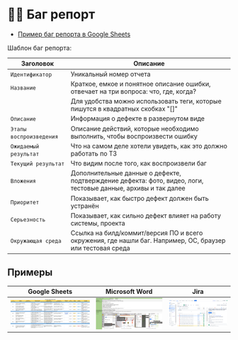 # 🐞📑 Баг репорт
-  [Пример баг репорта в Google Sheets](https://docs.google.com/spreadsheets/d/1xE884m8sIseDaX6tVHSvB8hX99KhtqzWwJxgPvAsCcw/edit?usp=sharing)

Шаблон баг репорта:

|        Заголовок        |              Описание                                                                                          |
|-------------------------|----------------------------------------------------------------------------------------------------------------|
| `Идентификатор`         | Уникальный номер отчета                                                                                        |
| `Название `             | Краткое, емкое и понятное описание ошибки, отвечает на три вопроса: что, где, когда?                           |
|                         | Для удобства можно использовать теги, которые пишутся в квадратных скобках "[]"                                |
| `Описание`              | Информация о дефекте в развернутом виде                                                                        |
| `Этапы воспроизведения` | Описание действий, которые необходимо выполнить, чтобы воспроизвести ошибку                                    |
| `Ожидаемый результат`   | Что на самом деле хотели увидеть, как это должно работать по ТЗ                                                |
| `Текущий результат`     | Что видим после того, как воспроизвели баг                                                                     |
| `Вложения`              | Дополнительные данные о дефекте, подтверждение дефекта: фото, видео, логи, тестовые данные, архивы и так далее |
| `Приоритет`             | Показывает, как быстро дефект должен быть устранён                                                             |
| `Серьезность`           | Показывает, как сильно дефект влияет на работу системы, проекта                                                |
| `Окружающая среда`      | Ссылка на билд/коммит/версия ПО и всего окружения, где нашли баг. Например, ОС, браузер или тестовая среда     |

## Примеры
|        Google Sheets        |        Microsoft Word        |        Jira        |
|-----------------------------|------------------------------|--------------------|
| <img src="https://github.com/AilonWol/AilonWol/blob/main/%D0%A0%D0%B5%D1%81%D1%83%D1%80%D1%81%D1%8B/Bug%20report_Homepage_SBS.png" width="1950"> | <img src="https://github.com/AilonWol/AilonWol/blob/main/%D0%A0%D0%B5%D1%81%D1%83%D1%80%D1%81%D1%8B/Bug%20report_Ya_Br_Google_Sh.png" width="1300"> |<img src="https://github.com/AilonWol/AilonWol/blob/main/%D0%A0%D0%B5%D1%81%D1%83%D1%80%D1%81%D1%8B/Bug%20report_Homepage_SBS_Jira.png" width="1600">  | 


